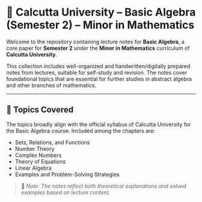# 📘 Calcutta University – Basic Algebra (Semester 2) – Minor in Mathematics

Welcome to the repository containing lecture notes for **Basic Algebra**, a core paper for **Semester 2** under the **Minor in Mathematics** curriculum of **Calcutta University**.

This collection includes well-organized and handwritten/digitally prepared notes from lectures, suitable for self-study and revision. The notes cover foundational topics that are essential for further studies in abstract algebra and other branches of mathematics.

---

## 🧠 Topics Covered

The topics broadly align with the official syllabus of Calcutta University for the Basic Algebra course. Included among the chapters are:

- Sets, Relations, and Functions  
- Number Theory
- Complex Numbers
- Theory of Equations
- Linear Algebra
- Examples and Problem-Solving Strategies  

> 📌 *Note: The notes reflect both theoretical explanations and solved examples based on lecture content.*




